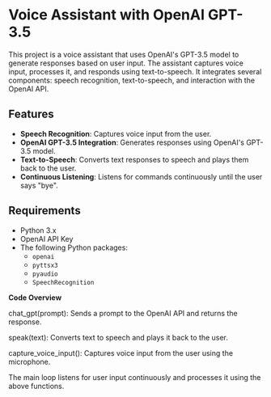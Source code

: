# Voice Assistant with OpenAI GPT-3.5

This project is a voice assistant that uses OpenAI's GPT-3.5 model to generate responses based on user input. The assistant captures voice input, processes it, and responds using text-to-speech. 
It integrates several components: speech recognition, text-to-speech, and interaction with the OpenAI API.

## Features

- **Speech Recognition**: Captures voice input from the user.
- **OpenAI GPT-3.5 Integration**: Generates responses using OpenAI's GPT-3.5 model.
- **Text-to-Speech**: Converts text responses to speech and plays them back to the user.
- **Continuous Listening**: Listens for commands continuously until the user says "bye".

## Requirements

- Python 3.x
- OpenAI API Key
- The following Python packages:
  - `openai`
  - `pyttsx3`
  - `pyaudio`
  - `SpeechRecognition`

**Code Overview**

chat_gpt(prompt): Sends a prompt to the OpenAI API and returns the response.

speak(text): Converts text to speech and plays it back to the user.

capture_voice_input(): Captures voice input from the user using the microphone.

The main loop listens for user input continuously and processes it using the above functions.
